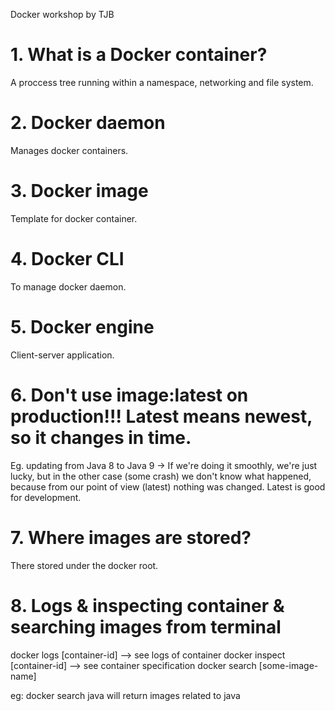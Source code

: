 Docker workshop by TJB

# 1. What is a Docker container?

A proccess tree running within a namespace, networking and file system. 

# 2. Docker daemon

Manages docker containers.

# 3. Docker image

Template for docker container.

# 4. Docker CLI

To manage docker daemon.

# 5. Docker engine

Client-server application.

# 6. Don't use image:latest on production!!! Latest means newest, so it changes in time.
Eg. updating from Java 8 to Java 9 -> If we're doing it smoothly, we're just lucky, but in the other case (some crash) we don't
know what happened, because from our point of view (latest) nothing was changed.
Latest is good for development.

# 7. Where images are stored?

There stored under the docker root. 

# 8. Logs & inspecting container & searching images from terminal

docker logs [container-id] --> see logs of container
docker inspect [container-id] --> see container specification
docker search [some-image-name]

eg: docker search java will return images related to java
